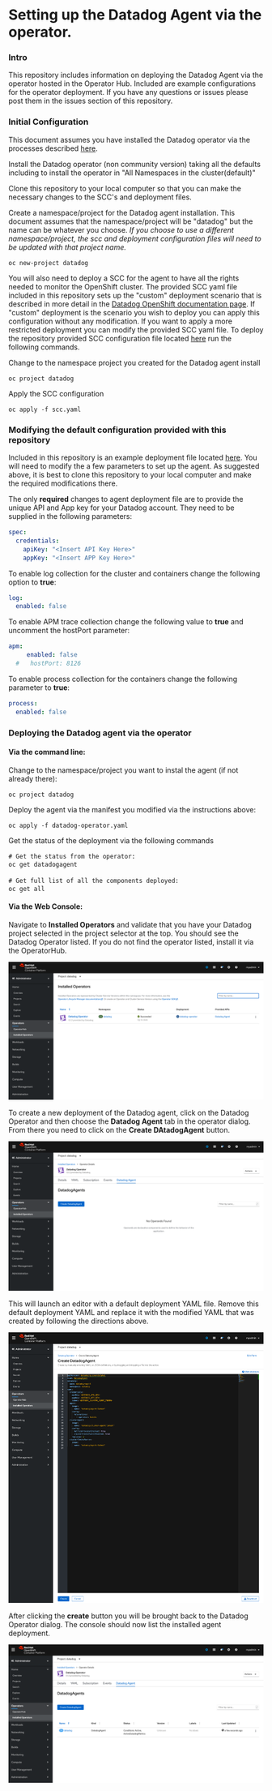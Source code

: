 # Setting up the Datadog Agent via the operator.

### Intro
This repository includes information on deploying the Datadog Agent via the operator hosted in the Operator Hub.
Included are example configurations for the operator deployment.
If you have any questions or issues please post them in the issues section of this repository.

### Initial Configuration
This document assumes you have installed the Datadog operator via the processes described [here](https://access.redhat.com/documentation/en-us/openshift_container_platform/4.5/html-single/operators/index#olm-installing-operators-from-operatorhub_olm-adding-operators-to-a-cluster).

Install the Datadog operator (non community version) taking all the defaults including to install the operator in "All Namespaces in the cluster(default)"

Clone this repository to your local computer so that you can make the necessary changes to the SCC's and deployment files.

Create a namespace/project for the Datadog agent installation.   This document assumes that the namespace/project will be "datadog" but the name can be whatever you choose.  *If you choose to use a different namespace/project, the scc and deployment configuration files will need to be updated with that project name.*

```
oc new-project datadog
```

You will also need to deploy a SCC for the agent to have all the rights needed to monitor the OpenShift cluster.   The provided SCC yaml file included in this repository sets up the "custom" deployment scenario that is described in more detail in the [Datadog OpenShift documentation page](https://docs.datadoghq.com/integrations/openshift/#configuration).  If "custom" deployment is the scenario you wish to deploy you can apply this configuration without any modification.   If you want to apply a more restricted deployment you can modify the provided SCC yaml file.    To deploy the repository provided SCC configuration file located [here](https://github.com/ryhennessy/datadog-operator-openshift-example/blob/master/scc.yaml) run the following commands.

Change to the namespace project you created for the Datadog agent install
```
oc project datadog
```

Apply the SCC configuration
```
oc apply -f scc.yaml
```

### Modifying the default configuration provided with this repository
Included in this repository is an example deployment file located [here](https://github.com/ryhennessy/datadog-operator-openshift-example/blob/master/datadog-operator.yaml).
You will need to modify the a few parameters to set up the agent.   As suggested above, it is best to clone this repository to your local computer and make the required modifications there.

The only **required** changes to agent deployment file are to provide the unique API and App key for your Datadog account.  They need to be supplied in the following parameters:

```YAML
spec:
  credentials:
    apiKey: "<Insert API Key Here>"
    appKey: "<Insert APP Key Here>"
```

To enable log collection for the cluster and containers change the following option to **true**:
```YAML
log:
  enabled: false
```

To enable APM trace collection change the following value to **true** and uncomment the hostPort parameter:
```YAML
apm:
     enabled: false
  #   hostPort: 8126
```
To enable process collection for the containers change the following parameter to **true**:
```yaml
process:
  enabled: false
```   



### Deploying the Datadog agent via the operator
#### Via the command line:
Change to the namespace/project you want to instal the agent (if not already there):
```
oc project datadog
```

Deploy the agent via the manifest you modified via the instructions above:
```
oc apply -f datadog-operator.yaml
```

Get the status of the deployment via the following commands
```
# Get the status from the operator:
oc get datadogagent

# Get full list of all the components deployed:
oc get all
```



#### Via the Web Console:
Navigate to **Installed Operators** and validate that you have your Datadog project selected in the project selector at the top.   You should see the Datadog Operator listed.  If you do not find the operator listed, install it via the OperatorHub.

![Installed Operator View](images/installed-operator.png)


To create a new deployment of the Datadog agent, click on the Datadog Operator and then choose the **Datadog Agent** tab in the operator dialog.   From there you need to click on the **Create DAtadogAgent** button.

![Create Operand View](images/create-operand.png)

This will launch an editor with a default deployment YAML file.   Remove this default deployment YAML and replace it with the modified YAML that was created by following the directions above.  

![example-operand-yaml-dialog](images/operand-yaml.png)

After clicking the **create** button you will be brought back to the Datadog Operator dialog.  The console should now list the installed agent deployment.   

![Running Agent Deployment](images/running-agent.png)
